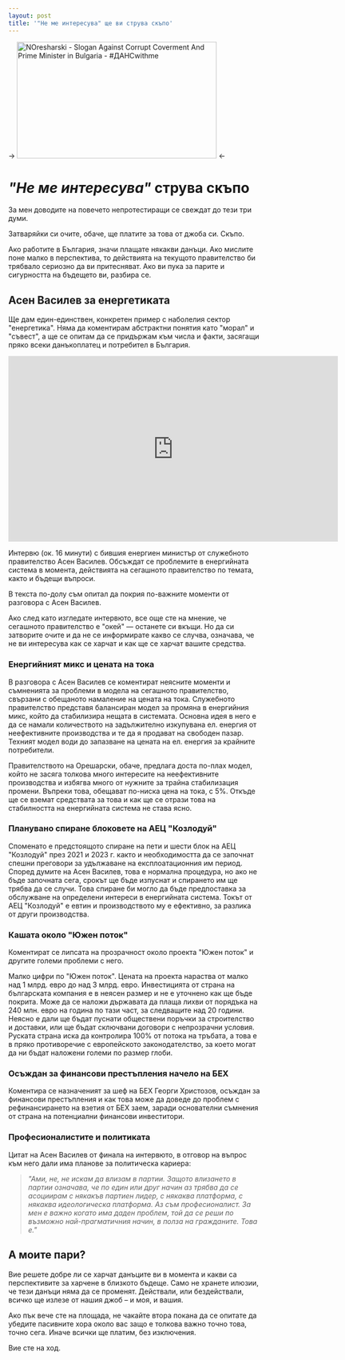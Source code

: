 ```yaml
---
layout: post
title: '"Не ме интересува" ще ви струва скъпо'
---
```


-> <img src="../../../images/2013-06-20-was-passiert-in-bulgarien/noresharski.png" alt="NOresharski - Slogan Against Corrupt Coverment And Prime Minister in Bulgaria - #ДАНСwithme" style="width: 400px; height: 233px;" /> <-

# _"Не ме интересува"_ струва скъпо

За мен доводите на повечето непротестиращи се свеждат до тези три думи.

Затваряйки си очите, обаче, ще платите за това от джоба си. Скъпо.

Ако работите в България, значи плащате някакви данъци. Ако мислите поне малко в перспектива, то действията на текущото правителство би трябвало сериозно да ви притесняват. Ако ви пука за парите и сигурността на бъдещето ви, разбира се.

## Асен Василев за енергетиката

Ще дам един-единствен, конкретен пример с наболелия сектор "енергетика". Няма да коментирам абстрактни понятия като "морал" и "съвест", а ще се опитам да се придържам към числа и факти, засягащи пряко всеки данъкоплатец и потребител в България.

<iframe width="660" height="371" src="https://www.youtube.com/embed/4f75KdJRy9c" frameborder="0" allowfullscreen></iframe>

Интервю (ок. 16 минути) с бившия енергиен министър от служебното правителство Асен Василев. Обсъждат се проблемите в енергийната система в момента, действията на сегашното правителство по темата, както и бъдещи въпроси.

В текста по-долу съм опитал да покрия по-важните моменти от разговора с Асен Василев.

Ако след като изгледате интервюто, все още сте на мнение, че сегашното правителство е "окей" — останете си вкъщи. Но да си затворите очите и да не се информирате какво се случва, означава, че не ви интересува как се харчат и как ще се харчат вашите средства.

### Енергийният микс и цената на тока

В разговора с Асен Василев се коментират неясните моменти и съмненията за проблеми в модела на сегашното правителство, свързани с обещаното намаление на цената на тока. Служебното правителство представя балансиран модел за промяна в енергийния микс, който да стабилизира нещата в системата. Основна идея в него е да се намали количеството на задължително изкупувана ел. енергия от неефективните производства и те да я продават на свободен пазар. Техният модел води до запазване на цената на ел. енергия за крайните потребители.

Правителството на Орешарски, обаче, предлага доста по-плах модел, който не засяга толкова много интересите на неефективните производства и избягва много от нужните за трайна стабилизация промени. Въпреки това, обещават по-ниска цена на тока, с 5%. Откъде ще се вземат средствата за това и как ще се отрази това на стабилността на енергийната система не става ясно.

### Планувано спиране блоковете на АЕЦ "Козлодуй"

Споменато е предстоящото спиране на пети и шести блок на АЕЦ "Козлодуй" през 2021 и 2023 г. както и необходимостта да се започнат спешни преговори за удължаване на експлоатационния им период. Според думите на Асен Василев, това е нормална процедура, но ако не бъде започната сега, срокът ще бъде изпуснат и спирането им ще трябва да се случи. Това спиране би могло да бъде предпоставка за обслужване на определени интереси в енергийната система. Токът от АЕЦ "Козлодуй" е евтин и производството му е ефективно, за разлика от други производства.

### Кашата около "Южен поток"

Коментират се липсата на прозрачност около проекта "Южен поток" и другите големи проблеми с него.

Малко цифри по "Южен поток". Цената на проекта нараства от малко над 1 млрд. евро до над 3 млрд. евро. Инвестицията от страна на българската компания е в неясен размер и не е уточнено как ще бъде покрита. Може да се наложи държавата да плаща лихви от порядъка на 240 млн. евро на година по тази част, за следващите над 20 години. Неясно е дали ще бъдат пуснати обществени поръчки за строителство и доставки, или ще бъдат сключвани договори с непрозрачни условия. Руската страна иска да контролира 100% от потока на тръбата, а това е в пряко противоречие с европейското законодателство, за което могат да ни бъдат наложени големи по размер глоби.

### Осъждан за финансови престъпления начело на БЕХ

Коментира се назначеният за шеф на БЕХ Георги Христозов, осъждан за финансови престъпления и как това може да доведе до проблем с рефинансирането на взетия от БЕХ заем, заради основателни съмнения от страна на потенциални финансови инвеститори.

### Професионалистите и политиката

Цитат на Асен Василев от финала на интервюто, в отговор на въпрос към него дали има планове за политическа кариера:

> _"Ами, не, не искам да влизам в партии. Защото влизането в партии означава, че по един или друг начин аз трябва да се асоциирам с някакъв партиен лидер, с някаква платформа, с някаква идеологическа платформа. Аз съм професионалист. За мен е важно когато има даден проблем, той да се реши по възможно най-прагматичния начин, в полза на гражданите. Това е."_

## А моите пари?

Вие решете добре ли се харчат данъците ви в момента и какви са перспективите за харчене в близкото бъдеще. Само не хранете илюзии, че тези данъци няма да се променят. Действали, или бездействали, всичко ще излезе от нашия джоб – и моя, и вашия.

Ако пък вече сте на площада, не чакайте втора покана да се опитате да убедите пасивните хора около вас защо е толкова важно точно това, точно сега. Иначе всички ще платим, без изключения.

Вие сте на ход.
